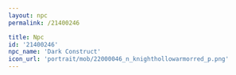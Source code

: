 ```yaml
---
layout: npc
permalink: /21400246

title: Npc
id: '21400246'
npc_name: 'Dark Construct'
icon_url: 'portrait/mob/22000046_n_knighthollowarmorred_p.png'
---
```

